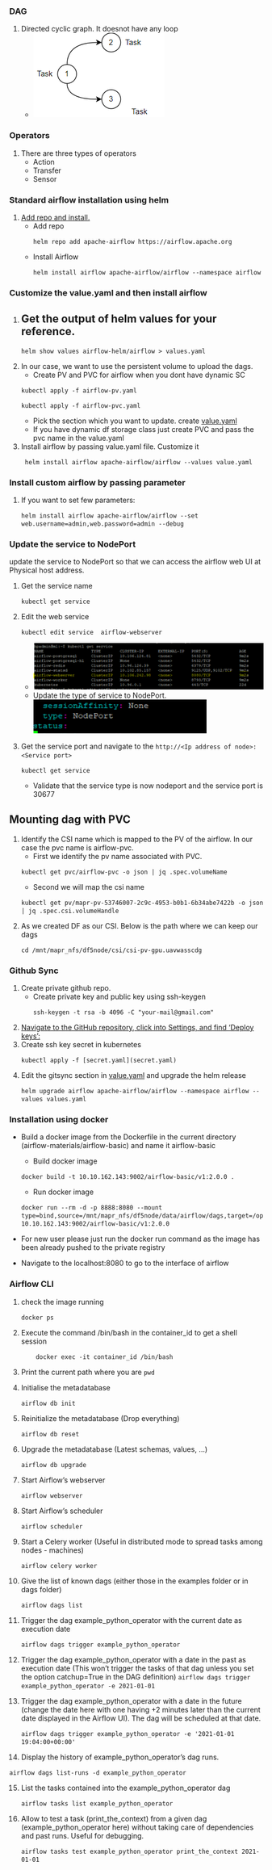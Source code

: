 



### DAG
1. Directed cyclic graph. It doesnot have any loop 
   - ![](dag'.png)  


### Operators
1. There are three types of operators
    - Action
    - Transfer
    - Sensor


### Standard airflow installation using helm
1. [Add repo and install.](https://artifacthub.io/packages/helm/airflow-helm/airflow)
    - Add repo
        ```
        helm repo add apache-airflow https://airflow.apache.org
        ```
    -  Install Airflow
        ```
        helm install airflow apache-airflow/airflow --namespace airflow
        ```
### Customize the value.yaml and then  install airflow
1. Get the output of helm values for your reference.
    - 
    ```
    helm show values airflow-helm/airflow > values.yaml
    ```
2. In our case, we want to use the persistent volume to upload the dags.
    - Create PV and PVC for airflow when you dont have dynamic SC
    ```
    kubectl apply -f airflow-pv.yaml
    ```
    ```
    kubectl apply -f airflow-pvc.yaml
    ```
    - Pick the section which you want to update. create [value.yaml](value.yaml)
    - If you have dynamic df storage class just create PVC and pass the pvc name in the value.yaml
3. Install airflow by passing value.yaml file. Customize it 
    ```
     helm install airflow apache-airflow/airflow --values value.yaml
     ```
### Install custom airflow by passing parameter

1. If you want to set few parameters:
    ```
    helm install airflow apache-airflow/airflow --set web.username=admin,web.password=admin --debug
    ```
### Update the service to NodePort
update the service to NodePort so that we can access the airflow web UI at Physical host address.
1. Get the service name
    ```
    kubectl get service
    ```
2. Edit the web service
    ```
    kubectl edit service  airflow-webserver 
    ```
    - ![](servicename.png)  
    - Update the type of service to NodePort.
    ![](nodeport.png)  

6. Get the service port and navigate to the `http://<Ip address of node>:<Service port>`
    ```
    kubectl get service
    ```
    - Validate that the service type is now nodeport and the  service port is 30677
    

## Mounting dag with PVC
1. Identify the CSI name which is mapped to the PV of the airflow. In our case the pvc name is airflow-pvc. 
    - First we identify the pv name associated with PVC. 
    ```
    kubectl get pvc/airflow-pvc -o json | jq .spec.volumeName
    ```
    - Second we will map the csi name
    ```
    kubectl get pv/mapr-pv-53746007-2c9c-4953-b0b1-6b34abe7422b -o json | jq .spec.csi.volumeHandle
    ```
2. As we created DF as our CSI. Below is the path where we can keep our dags
    ```
    cd /mnt/mapr_nfs/df5node/csi/csi-pv-gpu.uavwasscdg
    ```


### Github Sync

1. Create private github repo.
    - Create private key and public key using ssh-keygen
        ```
        ssh-keygen -t rsa -b 4096 -C "your-mail@gmail.com"
        ```
2. [Navigate to the GitHub repository, click into Settings, and find ‘Deploy keys’:](https://hungngph.medium.com/airflow-on-kubernetes-with-helm-c795545325dc)
3. Create ssh key secret in kubernetes
    ```
    kubectl apply -f [secret.yaml](secret.yaml)
    ```
4. Edit the gitsync section in [value.yaml](value.yaml) and upgrade the helm release
    ```
    helm upgrade airflow apache-airflow/airflow --namespace airflow --values values.yaml
    ```

    
### Installation using docker

* Build a docker image from the Dockerfile in the current directory (airflow-materials/airflow-basic)  and name it airflow-basic
    -   Build docker image 
    ```
    docker build -t 10.10.162.143:9002/airflow-basic/v1:2.0.0 .
    ```
    - Run docker image
    ```
    docker run --rm -d -p 8888:8080 --mount type=bind,source=/mnt/mapr_nfs/df5node/data/airflow/dags,target=/opt/airflow/dags  10.10.162.143:9002/airflow-basic/v1:2.0.0
    ```

* For new user please just run the docker run command as the image has been already pushed to the private registry

* Navigate to the localhost:8080 to go to the interface of airflow
### Airflow CLI

1. check the image running
    ```
    docker ps
    ```

2. Execute the command /bin/bash in the container_id to get a shell session
    ```
        docker exec -it container_id /bin/bash
    ```

3.  Print the current path where you are
`pwd`

4. Initialise the metadatabase
    ```
    airflow db init
    ```

5. Reinitialize the metadatabase (Drop everything)
    ```
    airflow db reset
    ```
6. Upgrade the metadatabase (Latest schemas, values, ...)
    ```
    airflow db upgrade
    ```
7. Start Airflow’s webserver
    ```
    airflow webserver
    ```
8. Start Airflow’s scheduler
    ```
    airflow scheduler
    ```
9. Start a Celery worker (Useful in distributed mode to spread tasks among nodes - machines)
    ```
    airflow celery worker
    ``` 
10. Give the list of known dags (either those in the examples folder or in dags folder)

    ```
    airflow dags list
    ``` 

11. Trigger the dag example_python_operator with the current date as execution date
    ```
    airflow dags trigger example_python_operator
    ```
12.  Trigger the dag example_python_operator with a date in the past as execution date (This won’t trigger the tasks of that dag unless you set the option catchup=True in the DAG definition)
    ```
    airflow dags trigger example_python_operator -e 2021-01-01
    ```
13. Trigger the dag example_python_operator with a date in the future (change the date here with one having +2 minutes later than the current date displayed in the Airflow UI). The dag will be scheduled at that date.
    ```
    airflow dags trigger example_python_operator -e '2021-01-01 19:04:00+00:00'
    ```

14.  Display the history of example_python_operator’s dag runs.
```
airflow dags list-runs -d example_python_operator
```
15. List the tasks contained into the example_python_operator dag
    ```
    airflow tasks list example_python_operator
    ```

16. Allow to test a task (print_the_context) from a given dag (example_python_operator here) without taking care of dependencies and past runs. Useful for debugging.
    ```
    airflow tasks test example_python_operator print_the_context 2021-01-01
    ```

